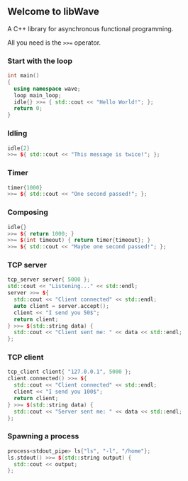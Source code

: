 ## Welcome to libWave

A C++ library for asynchronous functional programming.

All you need is the `>>=` operator.

### Start with the loop

```C++
int main()
{
  using namespace wave;
  loop main_loop;
  idle{} >>= { std::cout << "Hello World!"; };
  return 0;
}
```

### Idling

```C++
idle{2}
>>= ${ std::cout << "This message is twice!"; };
```

### Timer

```C++
timer{1000}
>>= ${ std::cout << "One second passed!"; };
```

### Composing

```C++
idle{}
>>= ${ return 1000; }
>>= $(int timeout) { return timer{timeout}; }
>>= ${ std::cout << "Maybe one second passed!"; };
```
### TCP server

```C++
tcp_server server{ 5000 };
std::cout << "Listening..." << std::endl;
server >>= ${
  std::cout << "Client connected" << std::endl;
  auto client = server.accept();
  client << "I send you 50$";
  return client;
} >>= $(std::string data) {
  std::cout << "Client sent me: " << data << std::endl;
};
```
### TCP client

```C++
tcp_client client{ "127.0.0.1", 5000 };
client.connected() >>= ${
  std::cout << "Client connected" << std::endl;
  client << "I send you 100$";
  return client;
} >>= $(std::string data) {
  std::cout << "Server sent me: " << data << std::endl;
};

```
### Spawning a process

```C++
process<stdout_pipe> ls{"ls", "-l", "/home"};
ls.stdout() >>= $(std::string output) {
  std::cout << output;
};
```
